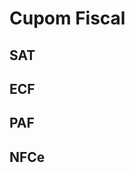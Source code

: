 <!-- TITLE: Cupom Fiscal -->
<!-- SUBTITLE: incidentes - Cupom Fiscal -->

# Cupom Fiscal
## SAT
## ECF
## PAF
## NFCe